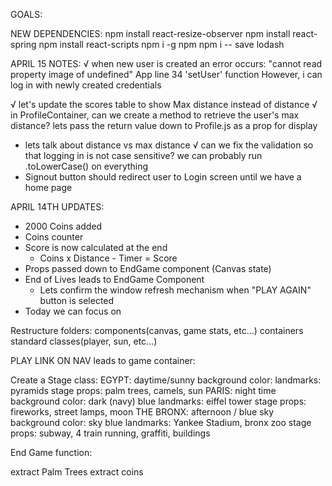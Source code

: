 GOALS:


NEW DEPENDENCIES:
  npm install react-resize-observer
  npm install react-spring
  npm install react-scripts
  npm i -g npm 
  npm i -- save lodash





APRIL 15 NOTES:
  √ when new user is created an error occurs:
    "cannot read property image of undefined"
      App line 34 'setUser' function
  However, i can log in with newly created credentials

  √ let's update the scores table to show Max distance instead of distance
  √ in ProfileContainer, can we create a method to retrieve the user's max distance? lets pass the return value down to Profile.js as a prop for display
  * lets talk about distance vs max distance
  √ can we fix the validation so that logging in is not case sensitive? we can probably run .toLowerCase() on everything
  * Signout button should redirect user to Login screen until we have a home page
  






APRIL 14TH UPDATES:
* 2000 Coins added
* Coins counter
* Score is now calculated at the end
    - Coins x Distance - Timer = Score
* Props passed down to EndGame component (Canvas state)
* End of Lives leads to EndGame Component
    - Lets confirm the window refresh mechanism when "PLAY AGAIN" button is selected
* Today we can focus on 


Restructure folders:
  components(canvas, game stats, etc...)
  containers
  standard classes(player, sun, etc...)

PLAY LINK ON NAV leads to game container:



Create a Stage class:
  EGYPT:
    daytime/sunny
    background color:
    landmarks: pyramids
    stage props: palm trees, camels, sun
  PARIS:
    night time
    background color: dark (navy) blue
    landmarks: eiffel tower
    stage props: fireworks, street lamps, moon
  THE BRONX:
    afternoon / blue sky
    background color: sky blue
    landmarks: Yankee Stadium, bronx zoo
    stage props: subway, 4 train running, graffiti, buildings


End Game function:



extract Palm Trees
extract coins

